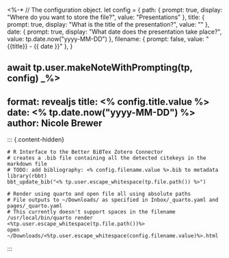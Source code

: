 <%-*
// The configuration object.
let config = {
	path: {
		prompt: true,
		display: "Where do you want to store the file?",
		value: "Presentations"
    },
    title: {
	    prompt: true,
	    display: "What is the title of the presentation?",
	    value: ""
    },
    date: {
		 prompt: true,
		 display: "What date does the presentation take place?",
		 value:  tp.date.now("yyyy-MM-DD")
	},
    filename: {
        prompt: false,
        value: "{{title}} - {{ date }}"
    },
}

await tp.user.makeNoteWithPrompting(tp, config)
_%>
---
format: revealjs
title: <% config.title.value %>
date: <% tp.date.now("yyyy-MM-DD") %>
author: Nicole Brewer
---

::: {.content-hidden}
```run-r
# R Interface to the Better BiBTex Zotero Connector
# creates a .bib file containing all the detected citekeys in the markdown file
# TODO: add bibliography: <% config.filename.value %>.bib to metadata
library(rbbt)
bbt_update_bib("<% tp.user.escape_whitespace(tp.file.path()) %>")
```

```run-shell
# Render using quarto and open file all using absolute paths
# File outputs to ~/Downloads/ as specified in Inbox/_quarto.yaml and pages/_quarto.yaml
# This currently doesn't support spaces in the filename 
/usr/local/bin/quarto render <%tp.user.escape_whitespace(tp.file.path())%>
open ~/Downloads/<%tp.user.escape_whitespace(config.filename.value)%>.html
```
:::




